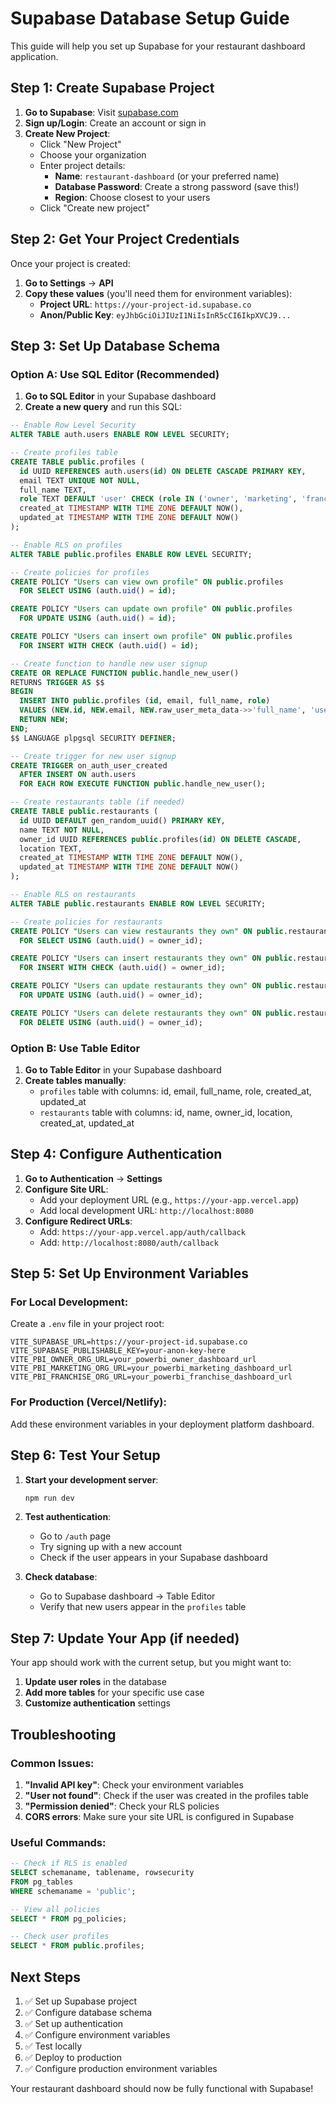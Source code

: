 # Supabase Database Setup Guide

This guide will help you set up Supabase for your restaurant dashboard application.

## Step 1: Create Supabase Project

1. **Go to Supabase**: Visit [supabase.com](https://supabase.com)
2. **Sign up/Login**: Create an account or sign in
3. **Create New Project**:
   - Click "New Project"
   - Choose your organization
   - Enter project details:
     - **Name**: `restaurant-dashboard` (or your preferred name)
     - **Database Password**: Create a strong password (save this!)
     - **Region**: Choose closest to your users
   - Click "Create new project"

## Step 2: Get Your Project Credentials

Once your project is created:

1. **Go to Settings** → **API**
2. **Copy these values** (you'll need them for environment variables):
   - **Project URL**: `https://your-project-id.supabase.co`
   - **Anon/Public Key**: `eyJhbGciOiJIUzI1NiIsInR5cCI6IkpXVCJ9...`

## Step 3: Set Up Database Schema

### Option A: Use SQL Editor (Recommended)

1. **Go to SQL Editor** in your Supabase dashboard
2. **Create a new query** and run this SQL:

```sql
-- Enable Row Level Security
ALTER TABLE auth.users ENABLE ROW LEVEL SECURITY;

-- Create profiles table
CREATE TABLE public.profiles (
  id UUID REFERENCES auth.users(id) ON DELETE CASCADE PRIMARY KEY,
  email TEXT UNIQUE NOT NULL,
  full_name TEXT,
  role TEXT DEFAULT 'user' CHECK (role IN ('owner', 'marketing', 'franchise', 'user')),
  created_at TIMESTAMP WITH TIME ZONE DEFAULT NOW(),
  updated_at TIMESTAMP WITH TIME ZONE DEFAULT NOW()
);

-- Enable RLS on profiles
ALTER TABLE public.profiles ENABLE ROW LEVEL SECURITY;

-- Create policies for profiles
CREATE POLICY "Users can view own profile" ON public.profiles
  FOR SELECT USING (auth.uid() = id);

CREATE POLICY "Users can update own profile" ON public.profiles
  FOR UPDATE USING (auth.uid() = id);

CREATE POLICY "Users can insert own profile" ON public.profiles
  FOR INSERT WITH CHECK (auth.uid() = id);

-- Create function to handle new user signup
CREATE OR REPLACE FUNCTION public.handle_new_user()
RETURNS TRIGGER AS $$
BEGIN
  INSERT INTO public.profiles (id, email, full_name, role)
  VALUES (NEW.id, NEW.email, NEW.raw_user_meta_data->>'full_name', 'user');
  RETURN NEW;
END;
$$ LANGUAGE plpgsql SECURITY DEFINER;

-- Create trigger for new user signup
CREATE TRIGGER on_auth_user_created
  AFTER INSERT ON auth.users
  FOR EACH ROW EXECUTE FUNCTION public.handle_new_user();

-- Create restaurants table (if needed)
CREATE TABLE public.restaurants (
  id UUID DEFAULT gen_random_uuid() PRIMARY KEY,
  name TEXT NOT NULL,
  owner_id UUID REFERENCES public.profiles(id) ON DELETE CASCADE,
  location TEXT,
  created_at TIMESTAMP WITH TIME ZONE DEFAULT NOW(),
  updated_at TIMESTAMP WITH TIME ZONE DEFAULT NOW()
);

-- Enable RLS on restaurants
ALTER TABLE public.restaurants ENABLE ROW LEVEL SECURITY;

-- Create policies for restaurants
CREATE POLICY "Users can view restaurants they own" ON public.restaurants
  FOR SELECT USING (auth.uid() = owner_id);

CREATE POLICY "Users can insert restaurants they own" ON public.restaurants
  FOR INSERT WITH CHECK (auth.uid() = owner_id);

CREATE POLICY "Users can update restaurants they own" ON public.restaurants
  FOR UPDATE USING (auth.uid() = owner_id);

CREATE POLICY "Users can delete restaurants they own" ON public.restaurants
  FOR DELETE USING (auth.uid() = owner_id);
```

### Option B: Use Table Editor

1. **Go to Table Editor** in your Supabase dashboard
2. **Create tables manually**:
   - `profiles` table with columns: id, email, full_name, role, created_at, updated_at
   - `restaurants` table with columns: id, name, owner_id, location, created_at, updated_at

## Step 4: Configure Authentication

1. **Go to Authentication** → **Settings**
2. **Configure Site URL**:
   - Add your deployment URL (e.g., `https://your-app.vercel.app`)
   - Add local development URL: `http://localhost:8080`
3. **Configure Redirect URLs**:
   - Add: `https://your-app.vercel.app/auth/callback`
   - Add: `http://localhost:8080/auth/callback`

## Step 5: Set Up Environment Variables

### For Local Development:
Create a `.env` file in your project root:

```env
VITE_SUPABASE_URL=https://your-project-id.supabase.co
VITE_SUPABASE_PUBLISHABLE_KEY=your-anon-key-here
VITE_PBI_OWNER_ORG_URL=your_powerbi_owner_dashboard_url
VITE_PBI_MARKETING_ORG_URL=your_powerbi_marketing_dashboard_url
VITE_PBI_FRANCHISE_ORG_URL=your_powerbi_franchise_dashboard_url
```

### For Production (Vercel/Netlify):
Add these environment variables in your deployment platform dashboard.

## Step 6: Test Your Setup

1. **Start your development server**:
   ```bash
   npm run dev
   ```

2. **Test authentication**:
   - Go to `/auth` page
   - Try signing up with a new account
   - Check if the user appears in your Supabase dashboard

3. **Check database**:
   - Go to Supabase dashboard → Table Editor
   - Verify that new users appear in the `profiles` table

## Step 7: Update Your App (if needed)

Your app should work with the current setup, but you might want to:

1. **Update user roles** in the database
2. **Add more tables** for your specific use case
3. **Customize authentication** settings

## Troubleshooting

### Common Issues:

1. **"Invalid API key"**: Check your environment variables
2. **"User not found"**: Check if the user was created in the profiles table
3. **"Permission denied"**: Check your RLS policies
4. **CORS errors**: Make sure your site URL is configured in Supabase

### Useful Commands:

```sql
-- Check if RLS is enabled
SELECT schemaname, tablename, rowsecurity 
FROM pg_tables 
WHERE schemaname = 'public';

-- View all policies
SELECT * FROM pg_policies;

-- Check user profiles
SELECT * FROM public.profiles;
```

## Next Steps

1. ✅ Set up Supabase project
2. ✅ Configure database schema
3. ✅ Set up authentication
4. ✅ Configure environment variables
5. ✅ Test locally
6. ✅ Deploy to production
7. ✅ Configure production environment variables

Your restaurant dashboard should now be fully functional with Supabase!
